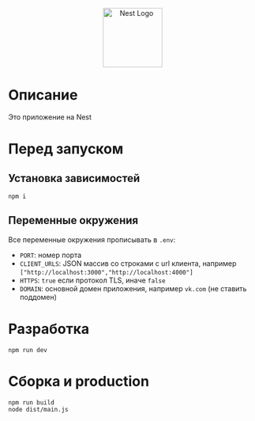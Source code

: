 <p align="center">
  <a href="http://nestjs.com/" target="blank"><img src="https://nestjs.com/img/logo-small.svg" width="120" alt="Nest Logo" /></a>
</p>

# Описание
Это приложение на Nest

# Перед запуском

## Установка зависимостей
```shell
npm i
```

## Переменные окружения
Все переменные окружения прописывать в `.env`:
- `PORT`: номер порта
- `CLIENT_URLS`: JSON массив со строками с url клиента, например `["http://localhost:3000","http://localhost:4000"]`
- `HTTPS`: `true` если протокол TLS, иначе `false`
- `DOMAIN`: основной домен приложения, например `vk.com` (не ставить поддомен)

# Разработка

```shell
npm run dev
```

# Сборка и production

```shell
npm run build
node dist/main.js
```
